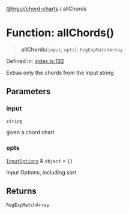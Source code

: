 [@hrgui/chord-charts](../globals.md) / allChords

# Function: allChords()

> **allChords**(`input`, `opts`): `RegExpMatchArray`

Defined in: [index.ts:132](https://github.com/hrgui/chord-charts/blob/5945fa3cca5e7a9fbbe3cd4a4803e60977033ca0/src/index.ts#L132)

Extras only the chords from the input string

## Parameters

### input

`string`

given a chord chart

### opts

[`InputOptions`](../type-aliases/InputOptions.md) & `object` = `{}`

Input Options, including sort

## Returns

`RegExpMatchArray`
